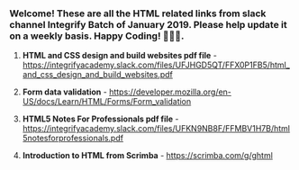 ### Welcome! These are all the HTML related links from slack channel Integrify Batch of January 2019. Please help update it on a weekly basis. Happy Coding! 🙊😀😍.

1. **HTML and CSS design and build websites pdf file** -https://integrifyacademy.slack.com/files/UFJHGD5QT/FFX0P1FB5/html_and_css_design_and_build_websites.pdf

2. **Form data validation** - https://developer.mozilla.org/en-US/docs/Learn/HTML/Forms/Form_validation
3. **HTML5 Notes For Professionals pdf file** -https://integrifyacademy.slack.com/files/UFKN9NB8F/FFMBV1H7B/html5notesforprofessionals.pdf
4. **Introduction to HTML from Scrimba** - https://scrimba.com/g/ghtml
